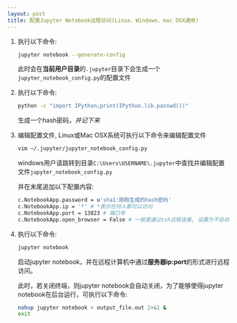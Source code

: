 ```yaml
---
layout: post
title: 配置Jupyter Notebook远程访问(Linux、Windows、mac OSX通用)
---
```


1.  执行以下命令:
    ```bash
    jupyter notebook --generate-config
    ```

    此时会在**当前用户目录**的`.jupyter`目录下会生成一个`jupyter_notebook_config.py`的配置文件

<!--more-->

2.  执行以下命令:

    ```bash
    python -c "import IPython;print(IPython.lib.passwd())"
    ```

    生成一个hash密码，_并记下来_

3.  编辑配置文件, Linux或Mac OSX系统可执行以下命令来编辑配置文件

    ```bash
    vim ~/.jupyter/jupyter_notebook_config.py
    ```

    windows用户请跳转到目录`C:\Users\USERNAME\.jupyter`中查找并编辑配置文件`jupyter_notebook_config.py`

    并在末尾追加以下配置内容:

    ```bash
    c.NotebookApp.password = u'sha1:刚刚生成的hash密码'
    c.NotebookApp.ip = '*' # *表示任何人都可以访问
    c.NotebookApp.port = 13823 # 端口号
    c.NotebookApp.open_browser = False # 一般是通过ssh远程连接, 设置为不自动打开浏览器
    ```

4.  执行以下命令:
    ```bash
    jupyter notebook
    ```

    启动jupyter notebook，并在远程计算机中通过**服务器ip:port**的形式进行远程访问。

    此时，若关闭终端，则jupyter notebook会自动关闭，为了能够使得jupyter notebook在后台运行，可执行以下命令:

    ```bash
    nohup jupyter notebook > output_file.out 2>&1 &
    exit
    ```